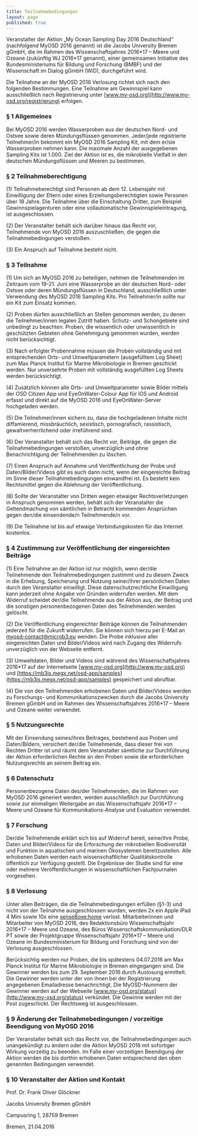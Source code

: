 ```yaml
---
title: Teilnahmebedingungen
layout: page
published: true
---
```




Veranstalter der Aktion „My Ocean Sampling Day 2016 Deutschland“ (nachfolgend MyOSD 2016 genannt) ist die Jacobs University Bremen gGmbH, die im Rahmen des Wissenschaftsjahres 2016\*17 – Meere und Ozeane (zukünftig WJ 2016\*17 genannt), einer gemeinsamen Initiative des Bundesministeriums für Bildung und Forschung (BMBF) und der Wissenschaft im Dialog gGmbH (WiD), durchgeführt wird. 

Die Teilnahme an der MyOSD 2016 Verlosung richtet sich nach den folgenden Bestimmungen. Eine Teilnahme am Gewinnspiel kann ausschließlich nach Registrierung unter [www.my-osd.org](http://www.my-osd.org/registrierung) erfolgen.

### § 1 Allgemeines

Bei MyOSD 2016 werden Wasserproben aus der deutschen Nord- und Ostsee sowie deren Mündungsflüssen genommen. Jeder/jede registrierte Teilnehmer/in bekommt ein MyOSD 2016 Sampling Kit, mit dem er/sie Wasserproben nehmen kann. Die maximale Anzahl der ausgegebenen Sampling Kits ist 1.000. Ziel der Aktion ist es, die mikrobielle Vielfalt in den deutschen Mündungsflüssen und Meeren zu bestimmen. 

### § 2 Teilnahmeberechtigung

(1) Teilnahmeberechtigt sind Personen ab dem 12. Lebensjahr mit Einwilligung der Eltern oder eines Erziehungsberechtigten sowie Personen über 18 Jahre. Die Teilnahme über die Einschaltung Dritter, zum Beispiel Gewinnspielagenturen oder eine vollautomatische Gewinnspieleintragung, ist ausgeschlossen.

(2) Der Veranstalter behält sich darüber hinaus das Recht vor, Teilnehmende von MyOSD 2016 auszuschließen, die gegen die Teilnahmebedingungen verstoßen.

(3) Ein Anspruch auf Teilnahme besteht nicht.

### § 3 Teilnahme

(1) Um sich an MyOSD 2016 zu beteiligen, nehmen die Teilnehmenden im Zeitraum vom 19-21. Juni eine Wasserprobe an der deutschen Nord- oder Ostsee oder deren Mündungsflüssen in Deutschland, ausschließlich unter Verwendung des MyOSD 2016 Sampling Kits. Pro Teilnehmer/in sollte nur ein Kit zum Einsatz kommen.

(2) Proben dürfen ausschließlich an Stellen genommen werden, zu denen die Teilnehmer/innen legalen Zutritt haben. Schutz- und Schongebiete sind unbedingt zu beachten. Proben, die wissentlich oder unwissentlich in geschützten Gebieten ohne Genehmigung genommen wurden, werden nicht berücksichtigt.

(3) Nach erfolgter Probennahme müssen die Proben vollständig und mit entsprechenden Orts- und Umweltparametern (ausgefülltem Log Sheet) zum Max Planck Institut für Marine Mikrobiologie in Bremen geschickt werden. Nur unversehrte Proben mit vollständig ausgefüllten Log Sheets werden berücksichtigt. 

(4) Zusätzlich können alle Orts- und Umweltparameter sowie Bilder mittels der OSD Citizen App und EyeOnWater-Colour App für iOS und Android erfasst und direkt auf die MyOSD 2016 und EyeOnWater-Server hochgeladen werden.

(5) Die Teilnehmer/innen sichern zu, dass die hochgeladenen Inhalte nicht diffamierend, missbräuchlich, sexistisch, pornografisch, rassistisch, gewaltverherrlichend oder irreführend sind.

(6) Der Veranstalter behält sich das Recht vor, Beiträge, die gegen die Teilnahmebedingungen verstoßen, unverzüglich und ohne Benachrichtigung der Teilnehmenden zu löschen.

(7) Einen Anspruch auf Annahme und Veröffentlichung der Probe und Daten/Bilder/Videos gibt es auch dann nicht, wenn der eingereichte Beitrag im Sinne dieser Teilnahmebedingungen einwandfrei ist. Es besteht kein Rechtsmittel gegen die Ablehnung der Veröffentlichung. 

(8) Sollte der Veranstalter von Dritten wegen etwaiger Rechtsverletzungen in Anspruch genommen werden, behält sich der Veranstalter die Geltendmachung von sämtlichen in Betracht kommenden Ansprüchen gegen den/die einsendende/n Teilnehmende/n vor.

(9) Die Teilnahme ist bis auf etwaige Verbindungskosten für das Internet kostenlos.

### § 4 Zustimmung zur Veröffentlichung der eingereichten Beiträge

(1) Eine Teilnahme an der Aktion ist nur möglich, wenn der/die Teilnehmende den Teilnahmebedingungen zustimmt und zu diesem Zweck in die Erhebung, Speicherung und Nutzung seiner/ihrer persönlichen Daten durch den Veranstalter einwilligt. Diese datenschutzrechtliche Einwilligung kann jederzeit ohne Angabe von Gründen widerrufen werden. Mit dem Widerruf scheidet der/die Teilnehmende aus der Aktion aus, der Beitrag und die sonstigen personenbezogenen Daten des Teilnehmenden werden gelöscht.

(2) Die Veröffentlichung eingereichter Beiträge können die Teilnehmenden jederzeit für die Zukunft widerrufen. Sie können sich hierzu per E-Mail an myosd-contact@microb3.eu wenden. Die Probe inklusive aller eingereichten Daten und Bilder/Videos wird nach Zugang des Widerrufs unverzüglich von der Webseite entfernt.

(3) Umweltdaten, Bilder und Videos sind während des Wissenschaftsjahres 2016*17 auf der Internetseite [www.my-osd.org](http://www.my-osd.org) und [https://mb3is.megx.net/osd-app/samples](https://mb3is.megx.net/osd-app/samples) gespeichert und abrufbar.

(4) Die von den Teilnehmenden erhobenen Daten und Bilder/Videos werden zu Forschungs- und Kommunikationszwecken durch die Jacobs University Bremen gGmbH und im Rahmen des Wissenschaftsjahres 2016\*17 – Meere und Ozeane weiter verwendet.

### § 5 Nutzungsrechte

Mit der Einsendung seines/ihres Beitrages, bestehend aus Proben und Daten/Bildern, versichert der/die Teilnehmende, dass dieser frei von Rechten Dritter ist und räumt dem Veranstalter sämtliche zur Durchführung der Aktion erforderlichen Rechte an den Proben sowie die erforderlichen Nutzungsrechte an seinem Beitrag ein.

### § 6 Datenschutz

Personenbezogene Daten des/der Teilnehmenden, die im Rahmen von MyOSD 2016 generiert werden, werden ausschließlich zur Durchführung sowie zur einmaligen Weitergabe an das Wissenschaftsjahr 2016*17 – Meere und Ozeane für Kommunikations-Analyse und Evaluation verwendet. 

### § 7 Forschung

Der/die Teilnehmende erklärt sich bis auf Widerruf bereit, seine/ihre Probe, Daten und Bilder/Videos für die Erforschung der mikrobiellen Biodiversität und Funktion in aquatischen und marinen Ökosystemen bereitzustellen. Alle erhobenen Daten werden nach wissenschaftlicher Qualitätskontrolle öffentlich zur Verfügung gestellt. Die Ergebnisse der Studie sind für eine oder mehrere Veröffentlichungen in wissenschaftlichen Fachjournalen vorgesehen.

### § 8 Verlosung

Unter allen Beiträgen, die die Teilnahmebedingungen erfüllen (§1-3) und nicht von der Teilnahme ausgeschlossen wurden, werden 2x ein Apple iPad 4 Mini sowie 10x eine [senseBoxe:home](http://www.sensebox.de/de/products/) verlost.
Mitarbeiterinnen und Mitarbeiter von MyOSD 2016, des Redaktionsbüro Wissenschaftsjahr 2016\*17 – Meere und Ozeane, des Büros Wissenschaftskommunikation/DLR PT sowie der Projektgruppe Wissenschaftsjahr 2016\*17 – Meere und Ozeane im Bundesministerium für Bildung und Forschung sind von der Verlosung ausgeschlossen.

Berücksichtig werden nur Proben, die bis spätestens 04.07.2016 am Max Planck Institut für Marine Mikrobiologie in Bremen eingegangen sind. Die Gewinner werden bis zum 29. September 2016 durch Auslosung ermittelt.
Die Gewinner werden unter der von ihnen bei der Registrierung angegebenen Emailadresse benachrichtigt. Die MyOSD-Nummern der Gewinner werden auf der Webseite [www.my-osd.org/status](http://www.my-osd.org/status) verkündet. Die Gewinne werden mit der Post zugeschickt. 
Der Rechtsweg ist ausgeschlossen.

### § 9 Änderung der Teilnahmebedingungen / vorzeitige Beendigung von MyOSD 2016

Der Veranstalter behält sich das Recht vor, die Teilnahmebedingungen auch unangekündigt zu ändern oder die Aktion MyOSD 2016 mit sofortiger Wirkung vorzeitig zu beenden. Im Falle einer vorzeitigen Beendigung der Aktion werden die bis dorthin erhobenen Daten entsprechend den oben genannten Bedingungen verwendet.

### § 10 Veranstalter der Aktion und Kontakt

Prof. Dr. Frank Oliver Glöckner

Jacobs University Bremen gGmbH

Campusring 1, 28759 Bremen

Bremen, 21.04.2016
